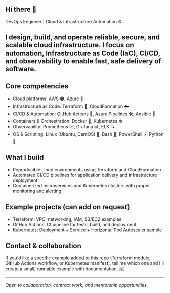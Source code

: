 ## Hi there 👋

DevOps Engineer | Cloud & Infrastructure Automation ⚙️

I design, build, and operate reliable, secure, and scalable cloud infrastructure. I focus on automation, Infrastructure as Code (IaC), CI/CD, and observability to enable fast, safe delivery of software.
---


## Core competencies

- Cloud platforms: AWS 🟠, Azure 🔷
- Infrastructure as Code: Terraform 🧱, CloudFormation ☁️
- CI/CD & Automation: GitHub Actions 🔁, Azure Pipelines 🛠️, Ansible 🤖
- Containers & Orchestration: Docker 🐳, Kubernetes ☸️
- Observability: Prometheus 📈, Grafana 📊, ELK 🔍
- OS & Scripting: Linux (Ubuntu, CentOS) 🐧, Bash 🐚, PowerShell ⚡, Python 🐍

## What I build

- Reproducible cloud environments using Terraform and CloudFormation
- Automated CI/CD pipelines for application delivery and infrastructure deployment
- Containerized microservices and Kubernetes clusters with proper monitoring and alerting

## Example projects (can add on request)

- Terraform: VPC, networking, IAM, S3/EC2 examples
- GitHub Actions: CI pipeline for tests, build, and deployment
- Kubernetes: Deployment + Service + Horizontal Pod Autoscaler sample

## Contact & collaboration

If you'd like a specific example added to this repo (Terraform module, GitHub Actions workflow, or Kubernetes manifest), tell me which one and I'll create a small, runnable example with documentation. ✉️

---

*Open to collaboration, contract work, and mentorship opportunities.*

<!--
You can customize the items above with badges, links to projects, or a list of certifications (e.g., AWS Certified Solutions Architect). I kept it short and editable so you can pick what to showcase.
-->
